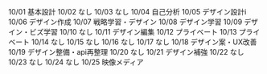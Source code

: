 10/01
基本設計
10/02
なし
10/03
なし
10/04
自己分析
10/05
デザイン設計i
10/06
デザイン作成
10/07
戦略学習・デザイン
10/08
デザイン学習
10/09
デザイン・ビズ学習
10/10
なし
10/11
デザイン編集
10/12
プライベート
10/13
プライベート
10/14
なし
10/15
なし
10/16
なし
10/17
なし
10/18
デザイン案・UX改善
10/19
デザイン整備・api再整理
10/20
なし
10/21
デザイン補強
10/22
なし
10/23
なし
10/24
なし
10/25
映像メディア
